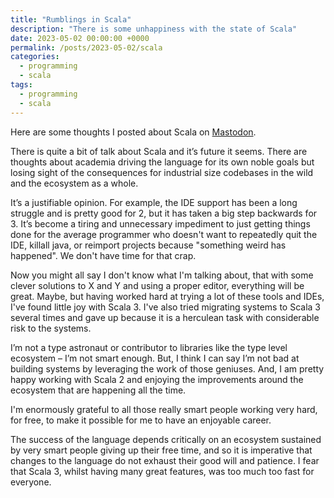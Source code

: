 ```yaml
---
title: "Rumblings in Scala"
description: "There is some unhappiness with the state of Scala"
date: 2023-05-02 00:00:00 +0000
permalink: /posts/2023-05-02/scala
categories:
  - programming
  - scala
tags:
  - programming
  - scala
---
```


Here are some thoughts I posted about Scala on [Mastodon](https://types.pl/@channingwalton/110299339793580597).

There is quite a bit of talk about Scala and it’s future it seems.
There are thoughts about academia driving the language for its own noble goals but losing sight of the consequences for industrial size codebases in the wild and the ecosystem as a whole.

It’s a justifiable opinion. For example, the IDE support has been a long struggle and is pretty good for 2, but it has taken a big step backwards for 3. It’s become a tiring and unnecessary impediment to just getting things done for the average programmer who doesn't want to repeatedly quit the IDE, killall java, or reimport projects because "something weird has happened". We don't have time for that crap.

Now you might all say I don't know what I'm talking about, that with some clever solutions to X and Y and using a proper editor, everything will be great. Maybe, but having worked hard at trying a lot of these tools and IDEs, I've found little joy with Scala 3.  I've also tried migrating systems to Scala 3 several times and gave up because it is a herculean task with considerable risk to the systems.

I’m not a type astronaut or contributor to libraries like the type level ecosystem – I’m not smart enough. But, I think I can say I’m not bad at building systems by leveraging the work of those geniuses. And, I am pretty happy working with Scala 2 and enjoying the improvements around the ecosystem that are happening all the time.

I'm enormously grateful to all those really smart people working very hard, for free, to make it possible for me to have an enjoyable career.

The success of the language depends critically on an ecosystem sustained by very smart people giving up their free time, and so it is imperative that changes to the language do not exhaust their good will and patience. I fear that Scala 3, whilst having many great features, was too much too fast for everyone.
